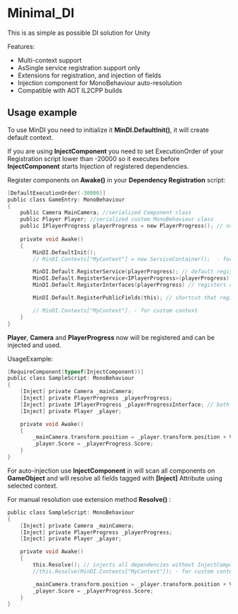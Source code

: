# Minimal_DI

This is as simple as possible DI solution for Unity

Features:
- Multi-context support
- AsSingle service registration support only
- Extensions for registration, and injection of fields
- Injection component for MonoBehaviour auto-resolution
- Compatible with AOT IL2CPP builds

## Usage example

To use MinDI you need to initialize it **MinDI.DefaultInit()**, it will create default context.

If you are using **InjectComponent** you need to set ExecutionOrder of your Registration script lower than -20000 so it executes before **InjectComponent** starts Injection of registered dependencies.

Register components on **Awake()** in your **Dependency Registration** script:

```c
[DefaultExecutionOrder(-30000)] 
public class GameEntry: MonoBehaviour
{
    public Camera MainCamera; //serialized Component class
    public Player Player; //serialized custom MonoBehaviour class
    public IPlayerProgress playerProgress = new PlayerProgress(); // non-serialized non-MonoMehaviour class
   
    private void Awake()
    {
        MinDI.DefaultInit();
        // MinDI.Contexts["MyContext"] = new ServiceContainer();  - for custom context

        MinDI.Default.RegisterService(playerProgress); // default registration
        MinDI.Default.RegisterService<IPlayerProgress>(playerProgress); // register as interface
        MinDI.Default.RegisterInterfaces(playerProgress) // registers object for all interfaces it implements

        MinDI.Default.RegisterPublicFields(this); // shortcut that registers all public fields and their interfaces on this object

        // MinDI.Contexts["MyContext"]. - for custom context
    }
}
```
**Player**, **Camera** and **PlayerProgress** now will be registered and can be injected and used.

UsageExample:
```c
[RequireComponent(typeof(InjectComponent))] 
public class SampleScript: MonoBehaviour
{
    [Inject] private Camera _mainCamera;
    [Inject] private PlayerProgress _playerProgress;
    [Inject] private IPlayerProgress _playerProgressInterface; // both can be used
    [Inject] private Player _player;

    private void Awake()
    {
        _mainCamera.transform.position = _player.transform.position + Vector3.up*10;
        _player.Score = _playerProgress.Score;
    }
}
```
For auto-injection use **InjectComponent** in will scan all components on **GameObject** and will resolve all fields tagged with **[Inject]** Attribute using selected context.

For manual resolution use extension method **Resolve()** :

```c
public class SampleScript: MonoBehaviour
{
    [Inject] private Camera _mainCamera;
    [Inject] private PlayerProgress _playerProgress;
    [Inject] private Player _player;

    private void Awake()
    {
        this.Resolve(); // injects all dependencies without InjectComponent
        //this.Resolve(MinDI.Contexts["MyContext"]); - for custom context

        _mainCamera.transform.position = _player.transform.position + Vector3.up * 10;
        _player.Score = _playerProgress.Score;
    }
}

